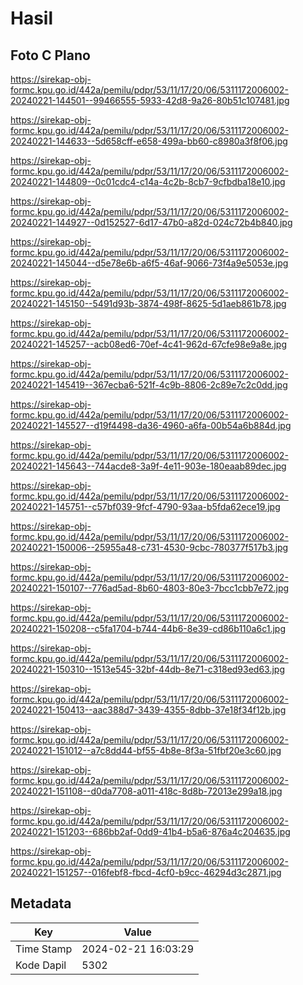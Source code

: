 # Hasil

## Foto C Plano

https://sirekap-obj-formc.kpu.go.id/442a/pemilu/pdpr/53/11/17/20/06/5311172006002-20240221-144501--99466555-5933-42d8-9a26-80b51c107481.jpg

https://sirekap-obj-formc.kpu.go.id/442a/pemilu/pdpr/53/11/17/20/06/5311172006002-20240221-144633--5d658cff-e658-499a-bb60-c8980a3f8f06.jpg

https://sirekap-obj-formc.kpu.go.id/442a/pemilu/pdpr/53/11/17/20/06/5311172006002-20240221-144809--0c01cdc4-c14a-4c2b-8cb7-9cfbdba18e10.jpg

https://sirekap-obj-formc.kpu.go.id/442a/pemilu/pdpr/53/11/17/20/06/5311172006002-20240221-144927--0d152527-6d17-47b0-a82d-024c72b4b840.jpg

https://sirekap-obj-formc.kpu.go.id/442a/pemilu/pdpr/53/11/17/20/06/5311172006002-20240221-145044--d5e78e6b-a6f5-46af-9066-73f4a9e5053e.jpg

https://sirekap-obj-formc.kpu.go.id/442a/pemilu/pdpr/53/11/17/20/06/5311172006002-20240221-145150--5491d93b-3874-498f-8625-5d1aeb861b78.jpg

https://sirekap-obj-formc.kpu.go.id/442a/pemilu/pdpr/53/11/17/20/06/5311172006002-20240221-145257--acb08ed6-70ef-4c41-962d-67cfe98e9a8e.jpg

https://sirekap-obj-formc.kpu.go.id/442a/pemilu/pdpr/53/11/17/20/06/5311172006002-20240221-145419--367ecba6-521f-4c9b-8806-2c89e7c2c0dd.jpg

https://sirekap-obj-formc.kpu.go.id/442a/pemilu/pdpr/53/11/17/20/06/5311172006002-20240221-145527--d19f4498-da36-4960-a6fa-00b54a6b884d.jpg

https://sirekap-obj-formc.kpu.go.id/442a/pemilu/pdpr/53/11/17/20/06/5311172006002-20240221-145643--744acde8-3a9f-4e11-903e-180eaab89dec.jpg

https://sirekap-obj-formc.kpu.go.id/442a/pemilu/pdpr/53/11/17/20/06/5311172006002-20240221-145751--c57bf039-9fcf-4790-93aa-b5fda62ece19.jpg

https://sirekap-obj-formc.kpu.go.id/442a/pemilu/pdpr/53/11/17/20/06/5311172006002-20240221-150006--25955a48-c731-4530-9cbc-780377f517b3.jpg

https://sirekap-obj-formc.kpu.go.id/442a/pemilu/pdpr/53/11/17/20/06/5311172006002-20240221-150107--776ad5ad-8b60-4803-80e3-7bcc1cbb7e72.jpg

https://sirekap-obj-formc.kpu.go.id/442a/pemilu/pdpr/53/11/17/20/06/5311172006002-20240221-150208--c5fa1704-b744-44b6-8e39-cd86b110a6c1.jpg

https://sirekap-obj-formc.kpu.go.id/442a/pemilu/pdpr/53/11/17/20/06/5311172006002-20240221-150310--1513e545-32bf-44db-8e71-c318ed93ed63.jpg

https://sirekap-obj-formc.kpu.go.id/442a/pemilu/pdpr/53/11/17/20/06/5311172006002-20240221-150413--aac388d7-3439-4355-8dbb-37e18f34f12b.jpg

https://sirekap-obj-formc.kpu.go.id/442a/pemilu/pdpr/53/11/17/20/06/5311172006002-20240221-151012--a7c8dd44-bf55-4b8e-8f3a-51fbf20e3c60.jpg

https://sirekap-obj-formc.kpu.go.id/442a/pemilu/pdpr/53/11/17/20/06/5311172006002-20240221-151108--d0da7708-a011-418c-8d8b-72013e299a18.jpg

https://sirekap-obj-formc.kpu.go.id/442a/pemilu/pdpr/53/11/17/20/06/5311172006002-20240221-151203--686bb2af-0dd9-41b4-b5a6-876a4c204635.jpg

https://sirekap-obj-formc.kpu.go.id/442a/pemilu/pdpr/53/11/17/20/06/5311172006002-20240221-151257--016febf8-fbcd-4cf0-b9cc-46294d3c2871.jpg


## Metadata

| Key        | Value               |
| ---------- | ------------------- |
| Time Stamp | 2024-02-21 16:03:29 |
| Kode Dapil | 5302                |



